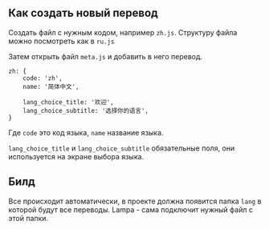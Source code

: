 ## Как создать новый перевод

Создать файл с нужным кодом, например `zh.js`. Структуру файла можно посмотреть как в `ru.js`

Затем открыть файл `meta.js` и добавить в него перевод.

```
zh: {
    code: 'zh',
    name: '简体中文',

    lang_choice_title: '欢迎',
    lang_choice_subtitle: '选择你的语言',
}
```

Где `code` это код языка, `name` название языка.

`lang_choice_title` и `lang_choice_subtitle` обязательные поля, они используется на экране выбора языка.

## Билд

Все происходит автоматически, в проекте должна появится папка `lang` в которой будут все переводы. Lampa - сама подключит нужный файл с этой папки. 